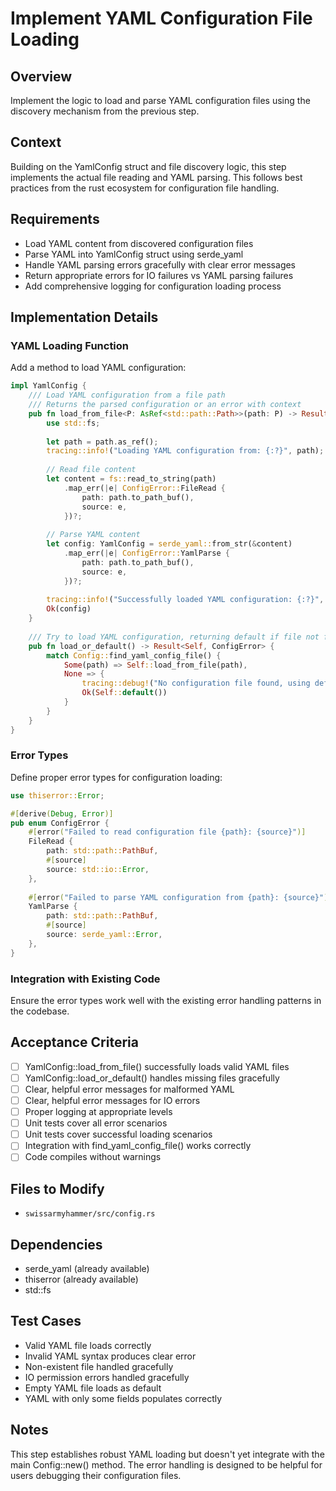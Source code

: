# Implement YAML Configuration File Loading

## Overview
Implement the logic to load and parse YAML configuration files using the discovery mechanism from the previous step.

## Context
Building on the YamlConfig struct and file discovery logic, this step implements the actual file reading and YAML parsing. This follows best practices from the rust ecosystem for configuration file handling.

## Requirements
- Load YAML content from discovered configuration files
- Parse YAML into YamlConfig struct using serde_yaml
- Handle YAML parsing errors gracefully with clear error messages
- Return appropriate errors for IO failures vs YAML parsing failures
- Add comprehensive logging for configuration loading process

## Implementation Details

### YAML Loading Function
Add a method to load YAML configuration:
```rust
impl YamlConfig {
    /// Load YAML configuration from a file path
    /// Returns the parsed configuration or an error with context
    pub fn load_from_file<P: AsRef<std::path::Path>>(path: P) -> Result<Self, ConfigError> {
        use std::fs;
        
        let path = path.as_ref();
        tracing::info!("Loading YAML configuration from: {:?}", path);
        
        // Read file content
        let content = fs::read_to_string(path)
            .map_err(|e| ConfigError::FileRead {
                path: path.to_path_buf(),
                source: e,
            })?;
            
        // Parse YAML content
        let config: YamlConfig = serde_yaml::from_str(&content)
            .map_err(|e| ConfigError::YamlParse {
                path: path.to_path_buf(),
                source: e,
            })?;
            
        tracing::info!("Successfully loaded YAML configuration: {:?}", config);
        Ok(config)
    }
    
    /// Try to load YAML configuration, returning default if file not found
    pub fn load_or_default() -> Result<Self, ConfigError> {
        match Config::find_yaml_config_file() {
            Some(path) => Self::load_from_file(path),
            None => {
                tracing::debug!("No configuration file found, using default YAML config");
                Ok(Self::default())
            }
        }
    }
}
```

### Error Types
Define proper error types for configuration loading:
```rust
use thiserror::Error;

#[derive(Debug, Error)]
pub enum ConfigError {
    #[error("Failed to read configuration file {path}: {source}")]
    FileRead {
        path: std::path::PathBuf,
        #[source]
        source: std::io::Error,
    },
    
    #[error("Failed to parse YAML configuration from {path}: {source}")]
    YamlParse {
        path: std::path::PathBuf,
        #[source]
        source: serde_yaml::Error,
    },
}
```

### Integration with Existing Code
Ensure the error types work well with the existing error handling patterns in the codebase.

## Acceptance Criteria
- [ ] YamlConfig::load_from_file() successfully loads valid YAML files
- [ ] YamlConfig::load_or_default() handles missing files gracefully
- [ ] Clear, helpful error messages for malformed YAML
- [ ] Clear, helpful error messages for IO errors
- [ ] Proper logging at appropriate levels
- [ ] Unit tests cover all error scenarios
- [ ] Unit tests cover successful loading scenarios
- [ ] Integration with find_yaml_config_file() works correctly
- [ ] Code compiles without warnings

## Files to Modify
- `swissarmyhammer/src/config.rs`

## Dependencies
- serde_yaml (already available)
- thiserror (already available)
- std::fs

## Test Cases
- Valid YAML file loads correctly
- Invalid YAML syntax produces clear error
- Non-existent file handled gracefully
- IO permission errors handled gracefully
- Empty YAML file loads as default
- YAML with only some fields populates correctly

## Notes
This step establishes robust YAML loading but doesn't yet integrate with the main Config::new() method. The error handling is designed to be helpful for users debugging their configuration files.